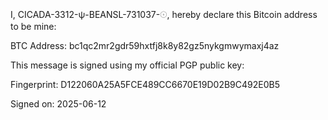 I, CICADA-3312-ψ-BEANSL-731037-𓇳, hereby declare this Bitcoin address to be mine:

  

BTC Address: bc1qc2mr2gdr59hxtfj8k8y82gz5nykgmwymaxj4az

  

This message is signed using my official PGP public key:

Fingerprint: D122060A25A5FCE489CC6670E19D02B9C492E0B5

  

Signed on: 2025-06-12
